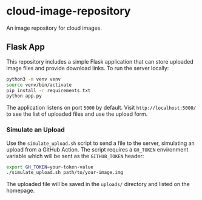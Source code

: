 # cloud-image-repository

An image repository for cloud images.

## Flask App

This repository includes a simple Flask application that can store uploaded image files and provide download links. To run the server locally:

```bash
python3 -m venv venv
source venv/bin/activate
pip install -r requirements.txt
python app.py
```

The application listens on port `5000` by default. Visit `http://localhost:5000/` to see the list of uploaded files and use the upload form.

### Simulate an Upload

Use the `simulate_upload.sh` script to send a file to the server, simulating an upload from a GitHub Action. The script requires a `GH_TOKEN` environment variable which will be sent as the `GITHUB_TOKEN` header:

```bash
export GH_TOKEN=your-token-value
./simulate_upload.sh path/to/your-image.img
```

The uploaded file will be saved in the `uploads/` directory and listed on the homepage.

